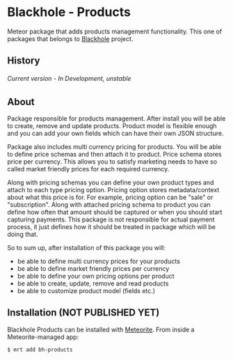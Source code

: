 # Blackhole - Products

Meteor package that adds products management functionality. This one of packages that belongs to [Blackhole](https://github.com/SteelzZ/blackhole) project.

## History

###### Current version - In Development, unstable

## About

Package responsible for products management. After install you will be able to create, remove and update products. Product model is flexible enough and you can add your own fields which can have their own JSON structure. 

Package also includes multi currency pricing for products. You will be able to define price schemas and then attach it to product. Price schema stores price per currency. This allows you to satisfy marketing needs to have so called market friendly prices for each required currency.

Along with pricing schemas you can define your own product types and attach to each type pricing option. Pricing option stores metadata/context about what this price is for. For example, pricing option can be "sale" or "subscription". 
Along with attached pricing schema to product you can define how often that amount should be captured or when you should start capturing payments. This package is not responsible for actual payment process, it just defines how it should be treated in package which will be doing that. 

So to sum up, after installation of this package you will:
 * be able to define multi currency prices for your products
 * be able to define market friendly prices per currency
 * be able to define your own pricing options per product
 * be able to create, update, remove and read products 
 * be able to customize product model (fields etc.)  

## Installation (NOT PUBLISHED YET)

Blackhole Products can be installed with [Meteorite](https://github.com/oortcloud/meteorite/). From inside a Meteorite-managed app:

``` sh
$ mrt add bh-products
```
